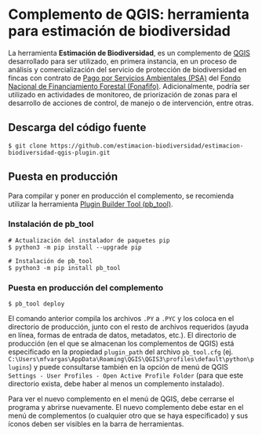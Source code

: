 # Complemento de QGIS: herramienta para estimación de biodiversidad

La herramienta **Estimación de Biodiversidad**, es un complemento de [QGIS](https://qgis.org/) desarrollado para ser utilizado, en primera instancia, en un proceso de análisis y comercialización del servicio de protección de biodiversidad en fincas con contrato de [Pago por Servicios Ambientales (PSA)](https://www.fonafifo.go.cr/es/servicios/pago-de-servicios-ambientales/) del [Fondo Nacional de Financiamiento Forestal (Fonafifo)](https://www.fonafifo.go.cr/). Adicionalmente, podría ser utilizado en actividades de monitoreo, de priorización de zonas para el desarrollo de acciones de control, de manejo o de intervención, entre otras.

## Descarga del código fuente
```terminal
$ git clone https://github.com/estimacion-biodiversidad/estimacion-biodiversidad-qgis-plugin.git
```

## Puesta en producción
Para compilar y poner en producción el complemento, se recomienda utilizar la herramienta [Plugin Builder Tool (pb_tool)](http://g-sherman.github.io/plugin_build_tool/).

### Instalación de pb_tool
```terminal
# Actualización del instalador de paquetes pip
$ python3 -m pip install --upgrade pip

# Instalación de pb_tool
$ python3 -m pip install pb_tool
```

### Puesta en producción del complemento
```terminal
$ pb_tool deploy
```

El comando anterior compila los archivos ```.PY``` a ```.PYC``` y los coloca en el directorio de producción, junto con el resto de archivos requeridos (ayuda en línea, formas de entrada de datos, metadatos, etc.). El directorio de producción (en el que se almacenan los complementos de QGIS) está especificado en la propiedad ```plugin_path``` del archivo ```pb_tool.cfg``` (ej. ```C:\Users\mfvargas\AppData\Roaming\QGIS\QGIS3\profiles\default\python\plugins```) y puede consultarse también en la opción de menú de QGIS ```Settings - User Profiles - Open Active Profile Folder``` (para que este directorio exista, debe haber al menos un complemento instalado).

Para ver el nuevo complemento en el menú de QGIS, debe cerrarse el programa y abrirse nuevamente. El nuevo complemento debe estar en el menú de complementos (o cualquier otro que se haya especificado) y sus íconos deben ser visibles en la barra de herramientas.
